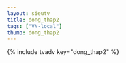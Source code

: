 ```yaml
--- 
layout: sieutv
title: dong_thap2
tags: ["VN-local"]
thumb: dong_thap2
---
```

{% include tvadv key="dong_thap2" %}
